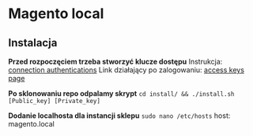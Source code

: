 # Magento local

## Instalacja
**Przed rozpoczęciem trzeba stworzyć klucze dostępu**
Instrukcja: [connection authentications](https://devdocs.magento.com/guides/v2.4/install-gde/prereq/connect-auth.html)
Link działający po zalogowaniu: [access keys page](https://marketplace.magento.com/customer/accessKeys/)

**Po sklonowaniu repo odpalamy skrypt**
 `cd install/ && ./install.sh [Public_key] [Private_key]`

**Dodanie localhosta dla instancji sklepu**
`sudo nano /etc/hosts`
host: magento.local
